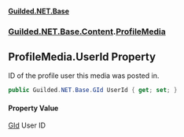
#### [Guilded.NET.Base](index 'index')
### [Guilded.NET.Base.Content](index#Guilded_NET_Base_Content 'Guilded.NET.Base.Content').[ProfileMedia](ProfileMedia 'Guilded.NET.Base.Content.ProfileMedia')
## ProfileMedia.UserId Property
ID of the profile user this media was posted in.  
```csharp
public Guilded.NET.Base.GId UserId { get; set; }
```

#### Property Value
[GId](GId 'Guilded.NET.Base.GId')
User ID
